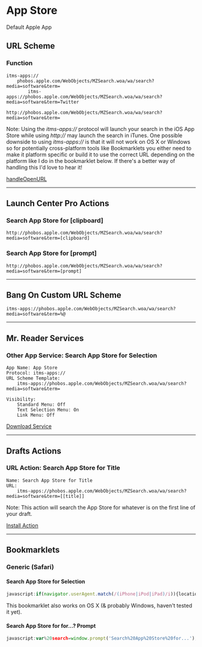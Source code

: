 # App Store

Default Apple App

## URL Scheme

### Function

    itms-apps://
        phobos.apple.com/WebObjects/MZSearch.woa/wa/search?media=software&term=
            itms-apps://phobos.apple.com/WebObjects/MZSearch.woa/wa/search?media=software&term=Twitter
    
    http://phobos.apple.com/WebObjects/MZSearch.woa/wa/search?media=software&term=

Note: Using the *itms-apps://* protocol will launch your search in the iOS App Store while using *http://* may launch the search in iTunes. One possible downside to using *itms-apps://* is that it will not work on OS X or Windows so for potentially cross-platform tools like Bookmarklets you either need to make it platform specific or build it to use the correct URL depending on the platform like I do in the bookmarklet below. If there's a better way of handling this I'd love to hear it!

[handleOpenURL](http://handleopenurl.com/scheme/app-store)

---

## Launch Center Pro Actions

### Search App Store for \[clipboard\]

    http://phobos.apple.com/WebObjects/MZSearch.woa/wa/search?media=software&term=[clipboard]

### Search App Store for \[prompt\]

    http://phobos.apple.com/WebObjects/MZSearch.woa/wa/search?media=software&term=[prompt]

---

## Bang On Custom URL Scheme

    itms-apps://phobos.apple.com/WebObjects/MZSearch.woa/wa/search?media=software&term=%@

---

## Mr. Reader Services

### Other App Service: Search App Store for Selection

    App Name: App Store
    Protocol: itms-apps://
    URL Scheme Template:
        itms-apps://phobos.apple.com/WebObjects/MZSearch.woa/wa/search?media=software&term=
    
    Visibility:
        Standard Menu: Off
        Text Selection Menu: On
        Link Menu: Off

[Download Service](https://raw.github.com/christopherdwhite/iosWorkflows/master/mrreader-services/app-store.mrreaderappconf)

---

## Drafts Actions

### URL Action: Search App Store for Title

    Name: Search App Store for Title
    URL:
        itms-apps://phobos.apple.com/WebObjects/MZSearch.woa/wa/search?media=software&term=[[title]]

Note: This action will search the App Store for whatever is on the first line of your draft.

[Install Action](drafts://x-callback-url/import_action?type=URL&name=Search%20App%20Store%20for%20Title&url=itms-apps%3A%2F%2Fphobos.apple.com%2FWebObjects%2FMZSearch.woa%2Fwa%2Fsearch%3Fmedia%3Dsoftware%26term%3D%5B%5Btitle%5D%5D)

---

## Bookmarklets

### Generic (Safari)

#### Search App Store for Selection

```javascript
javascript:if(navigator.userAgent.match(/(iPhone|iPod|iPad)/i)){location.href='itms-apps://phobos.apple.com/WebObjects/MZSearch.woa/wa/search?media=software&term='+encodeURIComponent(window.getSelection());}else{location.href='http://phobos.apple.com/WebObjects/MZSearch.woa/wa/search?media=software&term='+encodeURIComponent(window.getSelection());}
```

This bookmarklet also works on OS X (& probably Windows, haven't tested it yet).

#### Search App Store for for...? Prompt

```javascript
javascript:var%20search=window.prompt('Search%20App%20Store%20for...');if(navigator.userAgent.match(/(iPhone|iPod|iPad)/i)){location.href='itms-apps://phobos.apple.com/WebObjects/MZSearch.woa/wa/search?media=software&term='+encodeURIComponent(search);}else{location.href='http://phobos.apple.com/WebObjects/MZSearch.woa/wa/search?media=software&term='+encodeURIComponent(search);}
```
